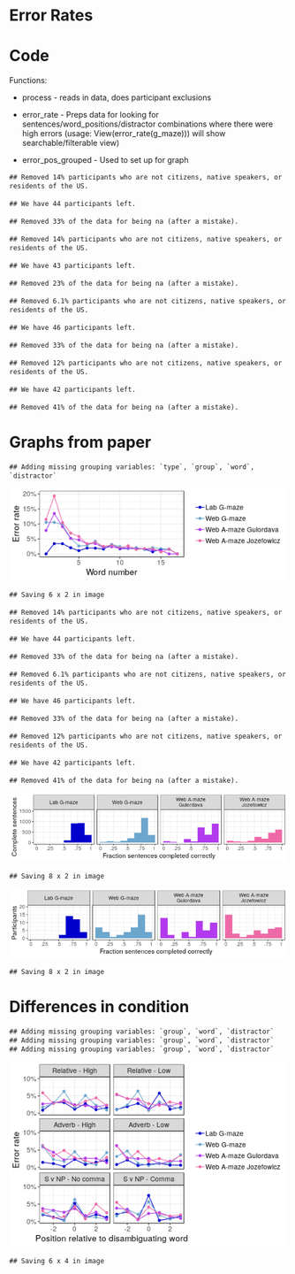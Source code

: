 Error Rates
================

# Code

Functions:

  - process - reads in data, does participant exclusions

  - error\_rate - Preps data for looking for
    sentences/word\_positions/distractor combinations where there were
    high errors (usage: View(error\_rate(g\_maze))) will show
    searchable/filterable view)

  - error\_pos\_grouped - Used to set up for
    graph

<!-- end list -->

    ## Removed 14% participants who are not citizens, native speakers, or residents of the US.

    ## We have 44 participants left.

    ## Removed 33% of the data for being na (after a mistake).

    ## Removed 14% participants who are not citizens, native speakers, or residents of the US.

    ## We have 43 participants left.

    ## Removed 23% of the data for being na (after a mistake).

    ## Removed 6.1% participants who are not citizens, native speakers, or residents of the US.

    ## We have 46 participants left.

    ## Removed 33% of the data for being na (after a mistake).

    ## Removed 12% participants who are not citizens, native speakers, or residents of the US.

    ## We have 42 participants left.

    ## Removed 41% of the data for being na (after a mistake).

# Graphs from paper

    ## Adding missing grouping variables: `type`, `group`, `word`, `distractor`

![](errors_files/figure-gfm/unnamed-chunk-2-1.png)<!-- -->

    ## Saving 6 x 2 in image

    ## Removed 14% participants who are not citizens, native speakers, or residents of the US.

    ## We have 44 participants left.

    ## Removed 33% of the data for being na (after a mistake).

    ## Removed 6.1% participants who are not citizens, native speakers, or residents of the US.

    ## We have 46 participants left.

    ## Removed 33% of the data for being na (after a mistake).

    ## Removed 12% participants who are not citizens, native speakers, or residents of the US.

    ## We have 42 participants left.

    ## Removed 41% of the data for being na (after a mistake).

![](errors_files/figure-gfm/unnamed-chunk-3-1.png)<!-- -->

    ## Saving 8 x 2 in image

![](errors_files/figure-gfm/unnamed-chunk-3-2.png)<!-- -->

    ## Saving 8 x 2 in image

# Differences in condition

    ## Adding missing grouping variables: `group`, `word`, `distractor`
    ## Adding missing grouping variables: `group`, `word`, `distractor`
    ## Adding missing grouping variables: `group`, `word`, `distractor`

![](errors_files/figure-gfm/unnamed-chunk-4-1.png)<!-- -->

    ## Saving 6 x 4 in image
